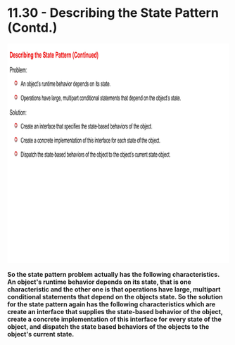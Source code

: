 # 11.30 - Describing the State Pattern (Contd.)

<img src="/images/11_30_01.jpg" width="800" height="500">

**So the state pattern problem actually has the following characteristics. An object's runtime behavior depends on its state, that is one characteristic and the other one is that operations have large, multipart conditional statements that depend on the objects state. So the solution for the state pattern again has the following characteristics which are create an interface that supplies the state-based behavior of the object, create a concrete implementation of this interface for every state of the object, and dispatch the state based behaviors of the objects to the object's current state.**